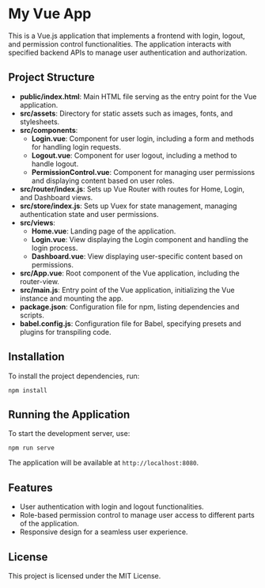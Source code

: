 # My Vue App

This is a Vue.js application that implements a frontend with login, logout, and permission control functionalities. The application interacts with specified backend APIs to manage user authentication and authorization.

## Project Structure

- **public/index.html**: Main HTML file serving as the entry point for the Vue application.
- **src/assets**: Directory for static assets such as images, fonts, and stylesheets.
- **src/components**:
  - **Login.vue**: Component for user login, including a form and methods for handling login requests.
  - **Logout.vue**: Component for user logout, including a method to handle logout.
  - **PermissionControl.vue**: Component for managing user permissions and displaying content based on user roles.
- **src/router/index.js**: Sets up Vue Router with routes for Home, Login, and Dashboard views.
- **src/store/index.js**: Sets up Vuex for state management, managing authentication state and user permissions.
- **src/views**:
  - **Home.vue**: Landing page of the application.
  - **Login.vue**: View displaying the Login component and handling the login process.
  - **Dashboard.vue**: View displaying user-specific content based on permissions.
- **src/App.vue**: Root component of the Vue application, including the router-view.
- **src/main.js**: Entry point of the Vue application, initializing the Vue instance and mounting the app.
- **package.json**: Configuration file for npm, listing dependencies and scripts.
- **babel.config.js**: Configuration file for Babel, specifying presets and plugins for transpiling code.

## Installation

To install the project dependencies, run:

```
npm install
```

## Running the Application

To start the development server, use:

```
npm run serve
```

The application will be available at `http://localhost:8080`.

## Features

- User authentication with login and logout functionalities.
- Role-based permission control to manage user access to different parts of the application.
- Responsive design for a seamless user experience.

## License

This project is licensed under the MIT License.